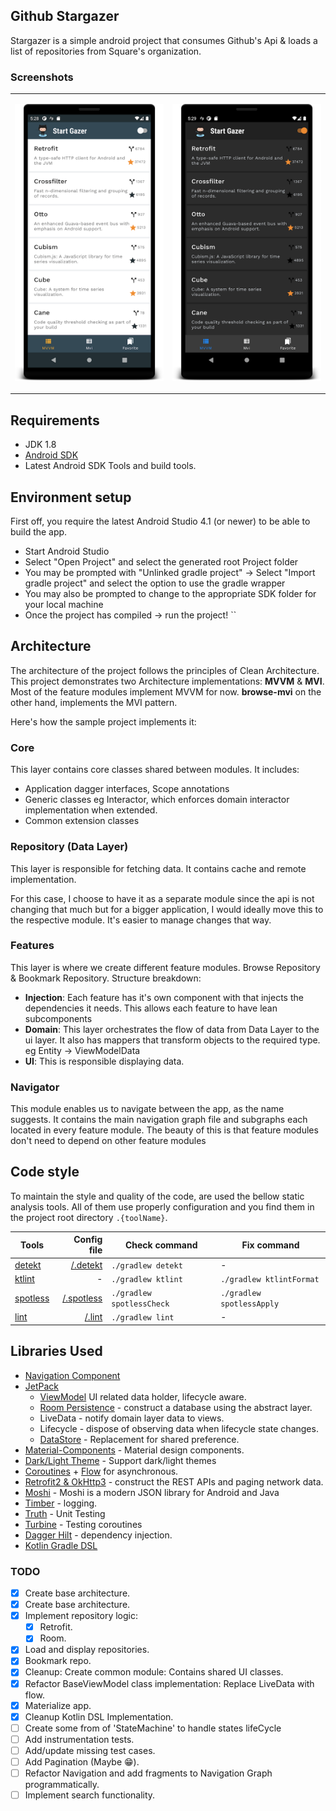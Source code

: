 Github Stargazer
--------------------
Stargazer is a simple android project that consumes Github's Api & loads a list of repositories from Square's organization.

### Screenshots


 <table>
  <td>
    <p align="center">
  <img src="https://github.com/c0de-wizard/github-stargazer/blob/main/art/LightTheme.png?raw=true" alt="Light Theme" width="250"/>
</p>
</td>
<td>
    <p align="center">
      <img src="https://github.com/c0de-wizard/github-stargazer/blob/main/art/DarkTheme.png?raw=true" alt="Dark Theme" width="250"/>
    </p>
  </td>

</tr>
</table>

## Requirements

* JDK 1.8
* [Android SDK](https://developer.android.com/studio/index.html)
* Latest Android SDK Tools and build tools.

## Environment setup

First off, you require the latest Android Studio 4.1 (or newer) to be able to build the app.


* Start Android Studio
* Select "Open Project" and select the generated root Project folder
* You may be prompted with "Unlinked gradle project" -> Select "Import gradle project" and select
the option to use the gradle wrapper
* You may also be prompted to change to the appropriate SDK folder for your local machine
* Once the project has compiled -> run the project!
``

## Architecture

The architecture of the project follows the principles of Clean Architecture. This project demonstrates two Architecture implementations: **MVVM** & **MVI**. Most of the feature modules implement MVVM for now. **browse-mvi** on the other hand, implements the MVI pattern.

Here's how the sample project implements it:

### Core

This layer contains core classes shared between modules. It includes:
- Application dagger interfaces, Scope annotations
- Generic classes eg Interactor, which enforces domain interactor implementation when extended.
- Common extension classes

### Repository (Data Layer)
This layer is responsible for fetching data. It contains cache and remote implementation.

For this case, I choose to have it as a separate module since the api is not changing that much but
for a bigger application, I would ideally move this to the respective module. It's easier to manage changes that way.

### Features
This layer is where we create different feature modules. Browse Repository & Bookmark Repository. Structure breakdown:

- **Injection**: Each feature has it's own component with that injects the dependencies it needs. This allows each feature to have lean subcomponents
- **Domain**: This layer orchestrates the flow of data from Data Layer to the ui layer. It also has mappers that transform objects to the required type. eg Entity -> ViewModelData
- **UI**: This is responsible displaying data.

### Navigator
This module enables us to navigate between the app, as the name suggests. It contains the main navigation graph file and subgraphs each located in every feature module. The beauty of this is that feature modules don't need to depend on other feature modules


## Code style

To maintain the style and quality of the code, are used the bellow static analysis tools. All of them use properly configuration and you find them in the project root directory `.{toolName}`.

| Tools  | Config file | Check command | Fix command |
|--------|------------:|---------------|-------------|
| [detekt](https://github.com/arturbosch/detekt) | [/.detekt](https://github.com/VMadalin/kotlin-sample-app/tree/master/.detekt) | `./gradlew detekt` | - |
| [ktlint](https://github.com/pinterest/ktlint) | - | `./gradlew ktlint` | `./gradlew ktlintFormat` |
| [spotless](https://github.com/diffplug/spotless) | [/.spotless](https://github.com/VMadalin/kotlin-sample-app/tree/master/.spotless) | `./gradlew spotlessCheck` | `./gradlew spotlessApply`
| [lint](https://developer.android.com/studio/write/lint) | [/.lint](https://github.com/VMadalin/kotlin-sample-app/tree/master/.lint) | `./gradlew lint` | - |


## Libraries Used
*   [Navigation Component](https://developer.android.com/guide/navigation/navigation-getting-started)
*   [JetPack](https://developer.android.com/jetpack)
    - [ViewModel](https://developer.android.com/topic/libraries/architecture/viewmodel) UI related data holder, lifecycle aware.
    - [Room Persistence]() - construct a database using the abstract layer.
    - LiveData - notify domain layer data to views.
    - Lifecycle - dispose of observing data when lifecycle state changes.
    - [DataStore](https://developer.android.com/topic/libraries/architecture/datastore) - Replacement for shared preference.
*   [Material-Components](https://github.com/material-components/material-components-android) - Material design components.
*   [Dark/Light Theme](https://developer.android.com/guide/topics/ui/look-and-feel/darktheme) - Support dark/light themes
*   [Coroutines](https://github.com/Kotlin/kotlinx.coroutines) + [Flow](https://kotlin.github.io/kotlinx.coroutines/kotlinx-coroutines-core/kotlinx.coroutines.flow/) for asynchronous.
*   [Retrofit2 & OkHttp3](https://github.com/square/retrofit) - construct the REST APIs and paging network data.
*   [Moshi](https://github.com/square/moshi) - Moshi is a modern JSON library for Android and Java
*   [Timber](https://github.com/JakeWharton/timber) - logging.
*   [Truth](https://github.com/google/truth) - Unit Testing
*   [Turbine](https://github.com/cashapp/turbine) - Testing coroutines
*   [Dagger Hilt](https://dagger.dev/hilt) - dependency injection.
*   [Kotlin Gradle DSL](https://guides.gradle.org/migrating-build-logic-from-groovy-to-kotlin)

### TODO

- [x] Create base architecture.
- [x] Create base architecture.
- [x] Implement repository logic:
    - [x] Retrofit.
    - [x] Room.
- [x] Load and display repositories.
- [x] Bookmark repo.
- [x] Cleanup: Create common module: Contains shared UI classes.
- [x] Refactor BaseViewModel class implementation: Replace LiveData with flow.
- [x] Materialize app.
- [x] Cleanup Kotlin DSL Implementation.
- [ ] Create some from of 'StateMachine' to handle states lifeCycle
- [ ] Add instrumentation tests.
- [ ] Add/update missing test cases.
- [ ] Add Pagination (Maybe 😁).
- [ ] Refactor Navigation and add fragments to Navigation Graph programmatically.
- [ ] Implement search functionality.
